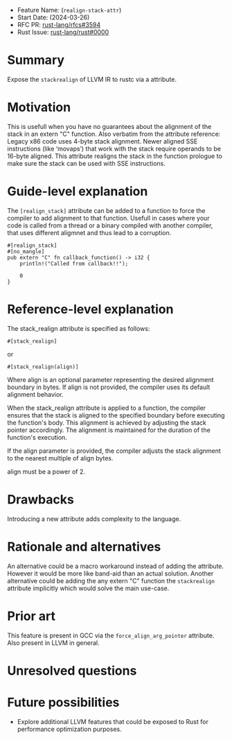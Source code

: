 - Feature Name: (`realign-stack-attr`)
- Start Date: (2024-03-26)
- RFC PR: [rust-lang/rfcs#3594](https://github.com/rust-lang/rfcs/pull/3594)
- Rust Issue: [rust-lang/rust#0000](https://github.com/rust-lang/rust/issues/0000)

# Summary
[summary]: #summary

Expose the `stackrealign` of LLVM IR to rustc via a attribute.

# Motivation
[motivation]: #motivation
This is usefull when you have no guarantees about the alignment of the stack in an extern "C" function.
Also verbatim from the attribute reference:
Legacy x86 code uses 4-byte stack alignment. Newer aligned SSE instructions (like ‘movaps’) that work with the stack require operands to be 16-byte aligned. This attribute realigns the stack in the function prologue to make sure the stack can be used with SSE instructions.

# Guide-level explanation
[guide-level-explanation]: #guide-level-explanation
The `[realign_stack]` attribute can be added to a function to force the compiler to add alignment to that function.
Usefull in cases where your code is called from a thread or a binary compiled with another compiler, that uses different aligmnet and thus lead to a corruption.

```
#[realign_stack]
#[no_mangle]
pub extern "C" fn callback_function() -> i32 {
    println!("Called from callback!!");

    0
}
```

# Reference-level explanation
[reference-level-explanation]: #reference-level-explanation
The stack_realign attribute is specified as follows:
```
#[stack_realign]
```
or
```
#[stack_realign(align)]
```

Where align is an optional parameter representing the desired alignment boundary in bytes. If align is not provided, the compiler uses its default alignment behavior.

When the stack_realign attribute is applied to a function, the compiler ensures that the stack is aligned to the specified boundary before executing the function's body. This alignment is achieved by adjusting the stack pointer accordingly. The alignment is maintained for the duration of the function's execution.

If the align parameter is provided, the compiler adjusts the stack alignment to the nearest multiple of align bytes.

align must be a power of 2.

# Drawbacks
[drawbacks]: #drawbacks
Introducing a new attribute adds complexity to the language.

# Rationale and alternatives
[rationale-and-alternatives]: #rationale-and-alternatives
An alternative could be a macro workaround instead of adding the attribute.
However it would be more like band-aid than an actual solution.
Another alternative could be adding the any extern "C" function the `stackrealign` attribute implicitly which would solve the main use-case.

# Prior art
[prior-art]: #prior-art
This feature is present in GCC via the `force_align_arg_pointer` attribute.
Also present in LLVM in general.

# Unresolved questions
[unresolved-questions]: #unresolved-questions

# Future possibilities
[future-possibilities]: #future-possibilities
- Explore additional LLVM features that could be exposed to Rust for performance optimization purposes.

